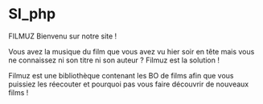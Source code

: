 # SI_php
FILMUZ
Bienvenu sur notre site !

Vous avez la musique du film que vous avez vu hier soir en tête mais vous ne connaissez ni son titre ni son auteur ? Filmuz est la solution ! 

Filmuz est une bibliothèque contenant les BO de films afin que vous puissiez les réecouter et pourquoi pas vous faire découvrir de nouveaux films !
